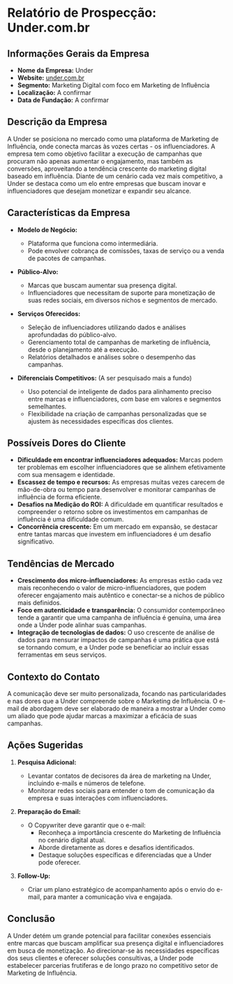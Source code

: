 # Relatório de Prospecção: Under.com.br

## Informações Gerais da Empresa
- **Nome da Empresa:** Under
- **Website:** [under.com.br](http://www.under.com.br)
- **Segmento:** Marketing Digital com foco em Marketing de Influência
- **Localização:** A confirmar
- **Data de Fundação:** A confirmar

## Descrição da Empresa
A Under se posiciona no mercado como uma plataforma de Marketing de Influência, onde conecta marcas às vozes certas - os influenciadores. A empresa tem como objetivo facilitar a execução de campanhas que procuram não apenas aumentar o engajamento, mas também as conversões, aproveitando a tendência crescente do marketing digital baseado em influência. Diante de um cenário cada vez mais competitivo, a Under se destaca como um elo entre empresas que buscam inovar e influenciadores que desejam monetizar e expandir seu alcance.

## Características da Empresa
- **Modelo de Negócio:** 
  - Plataforma que funciona como intermediária. 
  - Pode envolver cobrança de comissões, taxas de serviço ou a venda de pacotes de campanhas.
  
- **Público-Alvo:** 
  - Marcas que buscam aumentar sua presença digital.
  - Influenciadores que necessitam de suporte para monetização de suas redes sociais, em diversos nichos e segmentos de mercado.

- **Serviços Oferecidos:**
  - Seleção de influenciadores utilizando dados e análises aprofundadas do público-alvo.
  - Gerenciamento total de campanhas de marketing de influência, desde o planejamento até a execução.
  - Relatórios detalhados e análises sobre o desempenho das campanhas.

- **Diferenciais Competitivos:** (A ser pesquisado mais a fundo)
  - Uso potencial de inteligente de dados para alinhamento preciso entre marcas e influenciadores, com base em valores e segmentos semelhantes.
  - Flexibilidade na criação de campanhas personalizadas que se ajustem às necessidades específicas dos clientes.

## Possíveis Dores do Cliente
- **Dificuldade em encontrar influenciadores adequados:** Marcas podem ter problemas em escolher influenciadores que se alinhem efetivamente com sua mensagem e identidade.
- **Escassez de tempo e recursos:** As empresas muitas vezes carecem de mão-de-obra ou tempo para desenvolver e monitorar campanhas de influência de forma eficiente.
- **Desafios na Medição do ROI:** A dificuldade em quantificar resultados e compreender o retorno sobre os investimentos em campanhas de influência é uma dificuldade comum.
- **Concorrência crescente:** Em um mercado em expansão, se destacar entre tantas marcas que investem em influenciadores é um desafio significativo.

## Tendências de Mercado
- **Crescimento dos micro-influenciadores:** As empresas estão cada vez mais reconhecendo o valor de micro-influenciadores, que podem oferecer engajamento mais autêntico e conectar-se a nichos de público mais definidos.
- **Foco em autenticidade e transparência:** O consumidor contemporâneo tende a garantir que uma campanha de influência é genuína, uma área onde a Under pode alinhar suas campanhas.
- **Integração de tecnologias de dados:** O uso crescente de análise de dados para mensurar impactos de campanhas é uma prática que está se tornando comum, e a Under pode se beneficiar ao incluir essas ferramentas em seus serviços.

## Contexto do Contato
A comunicação deve ser muito personalizada, focando nas particularidades e nas dores que a Under compreende sobre o Marketing de Influência. O e-mail de abordagem deve ser elaborado de maneira a mostrar a Under como um aliado que pode ajudar marcas a maximizar a eficácia de suas campanhas.

## Ações Sugeridas
1. **Pesquisa Adicional:**
   - Levantar contatos de decisores da área de marketing na Under, incluindo e-mails e números de telefone.
   - Monitorar redes sociais para entender o tom de comunicação da empresa e suas interações com influenciadores.

2. **Preparação do Email:**
   - O Copywriter deve garantir que o e-mail:
     - Reconheça a importância crescente do Marketing de Influência no cenário digital atual.
     - Aborde diretamente as dores e desafios identificados.
     - Destaque soluções específicas e diferenciadas que a Under pode oferecer.

3. **Follow-Up:**
   - Criar um plano estratégico de acompanhamento após o envio do e-mail, para manter a comunicação viva e engajada.

## Conclusão
A Under detém um grande potencial para facilitar conexões essenciais entre marcas que buscam amplificar sua presença digital e influenciadores em busca de monetização. Ao direcionar-se às necessidades específicas dos seus clientes e oferecer soluções consultivas, a Under pode estabelecer parcerias frutíferas e de longo prazo no competitivo setor de Marketing de Influência.
